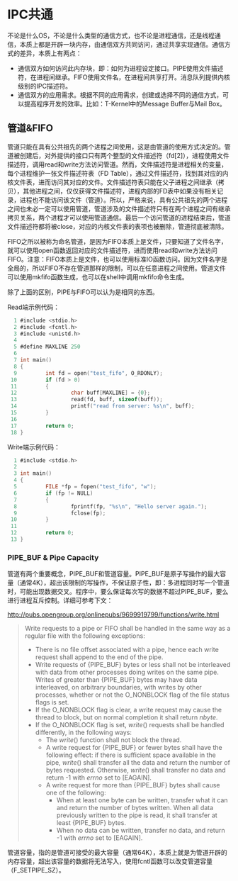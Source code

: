 # IPC共通

不论是什么OS，不论是什么类型的通信方式，也不论是进程通信，还是线程通信，本质上都是开辟一块内存，由通信双方共同访问，通过共享实现通信。通信方式的差异，本质上有两点：

- 通信双方如何访问此内存块，即：如何为进程设定接口。PIPE使用文件描述符，在进程间继承。FIFO使用文件名，在进程间共享打开。消息队列提供内核级别的IPC描述符。
- 通信双方的应用需求。根据不同的应用需求，创建或选择不同的通信方式，可以提高程序开发的效率。比如：T-Kernel中的Message Buffer与Mail Box。

## 管道&FIFO

管道只能在具有公共祖先的两个进程之间使用，这是由管道的使用方式决定的。管道被创建后，对外提供的接口只有两个整型的文件描述符（fd[2]），进程使用文件描述符，调用read和write方法访问管道。然而，文件描述符是进程相关的变量，每个进程维护一张文件描述符表（FD Table），通过文件描述符，找到其对应的内核文件表，进而访问其对应的文件。文件描述符表只能在父子进程之间继承（拷贝），其他进程之间，仅仅获得文件描述符，进程内部的FD表中如果没有相关记录，进程也不能访问该文件（管道）。所以，严格来说，具有公共祖先的两个进程之间也未必一定可以使用管道，管道涉及的文件描述符只有在两个进程之间有继承拷贝关系，两个进程才可以使用管道通信。最后一个访问管道的进程结束后，管道文件描述符都将被close，对应的内核文件表的表项也被删除，管道彻底被清除。

FIFO之所以被称为命名管道，是因为FIFO本质上是文件，只要知道了文件名字，就可以使用open函数返回对应的文件描述符，进而使用read和write方法访问FIFO。注意：FIFO本质上是文件，也可以使用标准IO函数访问。因为文件名字是全局的，所以FIFO不存在管道那样的限制，可以在任意进程之间使用。管道文件可以使用mkfifo函数生成，也可以在shell中调用mkfifo命令生成。

除了上面的区别，PIPE与FIFO可以认为是相同的东西。

Read端示例代码：

```c
  1 #include <stdio.h>
  2 #include <fcntl.h>
  3 #include <unistd.h>
  4 
  5 #define MAXLINE 250
  6 
  7 int main()
  8 {
  9         int fd = open("test_fifo", O_RDONLY);
 10         if (fd > 0)
 11         {
 12                 char buff[MAXLINE] = {0};
 13                 read(fd, buff, sizeof(buff));
 14                 printf("read from server: %s\n", buff);
 15         }
 16 
 17         return 0;
 18 }
```

Write端示例代码：

```c
  1 #include <stdio.h>
  2 
  3 int main()
  4 {
  5         FILE *fp = fopen("test_fifo", "w");
  6         if (fp != NULL)
  7         {
  8                 fprintf(fp, "%s\n", "Hello server again.");
  9                 fclose(fp);
 10         }
 11 
 12         return 0;
 13 }
```

### PIPE_BUF & Pipe Capacity

管道有两个重要概念，PIPE_BUF和管道容量。PIPE_BUF是原子写操作的最大容量（通常4K），超出该限制的写操作，不保证原子性，即：多进程同时写一个管道时，可能出现数据交叉。程序中，要么保证每次写的数据不超过PIPE_BUF，要么进行进程互斥控制。详细可参考下文：

<http://pubs.opengroup.org/onlinepubs/9699919799/functions/write.html>

> Write requests to a pipe or FIFO shall be handled in the same way as a regular file with the following exceptions:
>
> - There is no file offset associated with a pipe, hence each write request shall append to the end of the pipe.
> - Write requests of {PIPE_BUF} bytes or less shall not be interleaved with data from other processes doing writes on the same pipe. Writes of greater than {PIPE_BUF} bytes may have data interleaved, on arbitrary boundaries, with writes by other processes, whether or not the O_NONBLOCK flag of the file status flags is set.
> - If the O_NONBLOCK flag is clear, a write request may cause the thread to block, but on normal completion it shall return *nbyte*.
> - If the O_NONBLOCK flag is set, *write*() requests shall be handled differently, in the following ways:
>   - The *write*() function shall not block the thread.
>   - A write request for {PIPE_BUF} or fewer bytes shall have the following effect: if there is sufficient space available in the pipe, *write*() shall transfer all the data and return the number of bytes requested. Otherwise, *write*() shall transfer no data and return -1 with *errno* set to [EAGAIN].
>   - A write request for more than {PIPE_BUF} bytes shall cause one of the following:
>     - When at least one byte can be written, transfer what it can and return the number of bytes written. When all data previously written to the pipe is read, it shall transfer at least {PIPE_BUF} bytes.
>     - When no data can be written, transfer no data, and return -1 with *errno* set to [EAGAIN].

管道容量，指的是管道可接受的最大容量（通常64K），本质上就是为管道开辟的内存容量，超出该容量的数据将无法写入，使用fcntl函数可以改变管道容量（F_SETPIPE_SZ）。